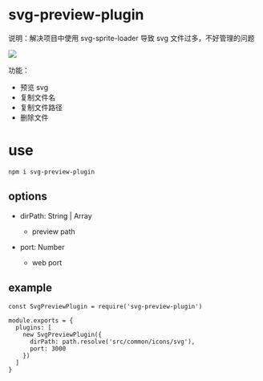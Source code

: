 # svg-preview-plugin

说明：解决项目中使用 svg-sprite-loader 导致 svg 文件过多，不好管理的问题

<img src="https://p6-juejin.byteimg.com/tos-cn-i-k3u1fbpfcp/8c452533b0e847f48c10872a465d1e19~tplv-k3u1fbpfcp-watermark.image">

功能：
- 预览 svg
- 复制文件名
- 复制文件路径
- 删除文件

# use

```
npm i svg-preview-plugin
```

## options

- dirPath: String | Array
  - preview path

- port: Number
  - web port

## example
```
const SvgPreviewPlugin = require('svg-preview-plugin')

module.exports = {
  plugins: [
    new SvgPreviewPlugin({
      dirPath: path.resolve('src/common/icons/svg'),
      port: 3000
    })
  ]
}
```